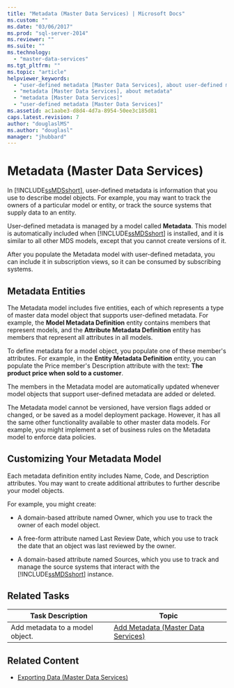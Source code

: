 ```yaml
---
title: "Metadata (Master Data Services) | Microsoft Docs"
ms.custom: ""
ms.date: "03/06/2017"
ms.prod: "sql-server-2014"
ms.reviewer: ""
ms.suite: ""
ms.technology: 
  - "master-data-services"
ms.tgt_pltfrm: ""
ms.topic: "article"
helpviewer_keywords: 
  - "user-defined metadata [Master Data Services], about user-defined metadata"
  - "metadata [Master Data Services], about metadata"
  - "metadata [Master Data Services]"
  - "user-defined metadata [Master Data Services]"
ms.assetid: ac1aabe3-d8d4-4d7a-8954-50ee3c185d81
caps.latest.revision: 7
author: "douglaslMS"
ms.author: "douglasl"
manager: "jhubbard"
---
```

# Metadata (Master Data Services)
  In [!INCLUDE[ssMDSshort](../includes/ssmdsshort-md.md)], user-defined metadata is information that you use to describe model objects. For example, you may want to track the owners of a particular model or entity, or track the source systems that supply data to an entity.  
  
 User-defined metadata is managed by a model called **Metadata**. This model is automatically included when [!INCLUDE[ssMDSshort](../includes/ssmdsshort-md.md)] is installed, and it is similar to all other MDS models, except that you cannot create versions of it.  
  
 After you populate the Metadata model with user-defined metadata, you can include it in subscription views, so it can be consumed by subscribing systems.  
  
## Metadata Entities  
 The Metadata model includes five entities, each of which represents a type of master data model object that supports user-defined metadata. For example, the **Model Metadata Definition** entity contains members that represent models, and the **Attribute Metadata Definition** entity has members that represent all attributes in all models.  
  
 To define metadata for a model object, you populate one of these member's attributes. For example, in the **Entity Metadata Definition** entity, you can populate the Price member's Description attribute with the text: **The product price when sold to a customer**.  
  
 The members in the Metadata model are automatically updated whenever model objects that support user-defined metadata are added or deleted.  
  
 The Metadata model cannot be versioned, have version flags added or changed, or be saved as a model deployment package. However, it has all the same other functionality available to other master data models. For example, you might implement a set of business rules on the Metadata model to enforce data policies.  
  
## Customizing Your Metadata Model  
 Each metadata definition entity includes Name, Code, and Description attributes. You may want to create additional attributes to further describe your model objects.  
  
 For example, you might create:  
  
-   A domain-based attribute named Owner, which you use to track the owner of each model object.  
  
-   A free-form attribute named Last Review Date, which you use to track the date that an object was last reviewed by the owner.  
  
-   A domain-based attribute named Sources, which you use to track and manage the source systems that interact with the [!INCLUDE[ssMDSshort](../includes/ssmdsshort-md.md)] instance.  
  
## Related Tasks  
  
|Task Description|Topic|  
|----------------------|-----------|  
|Add metadata to a model object.|[Add Metadata &#40;Master Data Services&#41;](../../2014/master-data-services/add-metadata-master-data-services.md)|  
  
## Related Content  
  
-   [Exporting Data &#40;Master Data Services&#41;](../../2014/master-data-services/exporting-data-master-data-services.md)  
  
  
